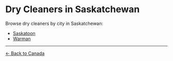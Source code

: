 # Dry Cleaners in Saskatchewan

Browse dry cleaners by city in Saskatchewan:

- [Saskatoon](./saskatoon.md)
- [Warman](./warman.md)

---

[← Back to Canada](../README.md)
